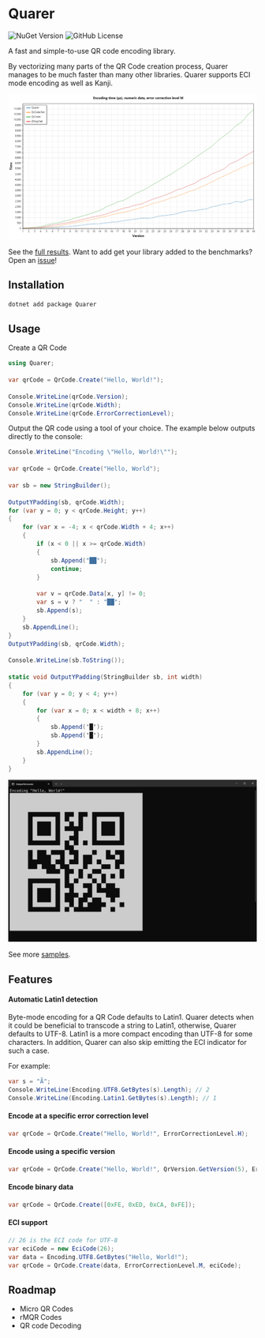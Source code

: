 Quarer
=========

![NuGet Version](https://img.shields.io/nuget/v/Quarer)
![GitHub License](https://img.shields.io/github/license/JakeYallop/Quarer)

<!-- TODO: Add codecoverage (coveralls), codacy? badges here -->

A fast and simple-to-use QR code encoding library.


By vectorizing many parts of the QR Code creation process, Quarer manages to be much faster than many other libraries. Quarer supports ECI mode encoding as well as Kanji.

![benchmark graph](https://raw.githubusercontent.com/JakeYallop/Quarer/refs/heads/main/assets/timing-focused-1.png)

See the [full results](./benchmarks). Want to add get your library added to the benchmarks? Open an [issue](https://github.com/JakeYallop/Quarer/issues/new)!

## Installation
```bash
dotnet add package Quarer
```

## Usage

Create a QR Code
```csharp
using Quarer;

var qrCode = QrCode.Create("Hello, World!");

Console.WriteLine(qrCode.Version);
Console.WriteLine(qrCode.Width);
Console.WriteLine(qrCode.ErrorCorrectionLevel);
```

Output the QR code using a tool of your choice. The example below outputs directly to the console:
```csharp
Console.WriteLine("Encoding \"Hello, World!\"");

var qrCode = QrCode.Create("Hello, World");

var sb = new StringBuilder();

OutputYPadding(sb, qrCode.Width);
for (var y = 0; y < qrCode.Height; y++)
{
    for (var x = -4; x < qrCode.Width + 4; x++)
    {
        if (x < 0 || x >= qrCode.Width)
        {
            sb.Append("██");
            continue;
        }

        var v = qrCode.Data[x, y] != 0;
        var s = v ? "  " : "██";
        sb.Append(s);
    }
    sb.AppendLine();
}
OutputYPadding(sb, qrCode.Width);

Console.WriteLine(sb.ToString());

static void OutputYPadding(StringBuilder sb, int width)
{
    for (var y = 0; y < 4; y++)
    {
        for (var x = 0; x < width + 8; x++)
        {
            sb.Append('█');
            sb.Append('█');
        }
        sb.AppendLine();
    }
}
```
![QR code output in the console](https://raw.githubusercontent.com/JakeYallop/Quarer/refs/heads/main/assets/qrcode%20output.png)

See more [samples](./samples).

## Features

#### Automatic Latin1 detection

Byte-mode encoding for a QR Code defaults to Latin1. Quarer detects when it could be beneficial to transcode a string to Latin1, otherwise, Quarer defaults to UTF-8. Latin1 is a more compact encoding than UTF-8 for some characters. In addition, Quarer can also skip emitting the ECI indicator for such a case.

For example:
```csharp
var s = "Ã";
Console.WriteLine(Encoding.UTF8.GetBytes(s).Length); // 2
Console.WriteLine(Encoding.Latin1.GetBytes(s).Length); // 1
```

#### Encode at a specific error correction level
```csharp
var qrCode = QrCode.Create("Hello, World!", ErrorCorrectionLevel.H);
```

#### Encode using a specific version
```csharp
var qrCode = QrCode.Create("Hello, World!", QrVersion.GetVersion(5), ErrorCorrectionLevel.M);
```

#### Encode binary data
```csharp
var qrCode = QrCode.Create([0xFE, 0xED, 0xCA, 0xFE]);
```

#### ECI support
```csharp
// 26 is the ECI code for UTF-8
var eciCode = new EciCode(26);
var data = Encoding.UTF8.GetBytes("Hello, World!");
var qrCode = QrCode.Create(data, ErrorCorrectionLevel.M, eciCode);
```



## Roadmap
- Micro QR Codes
- rMQR Codes
- QR code Decoding
